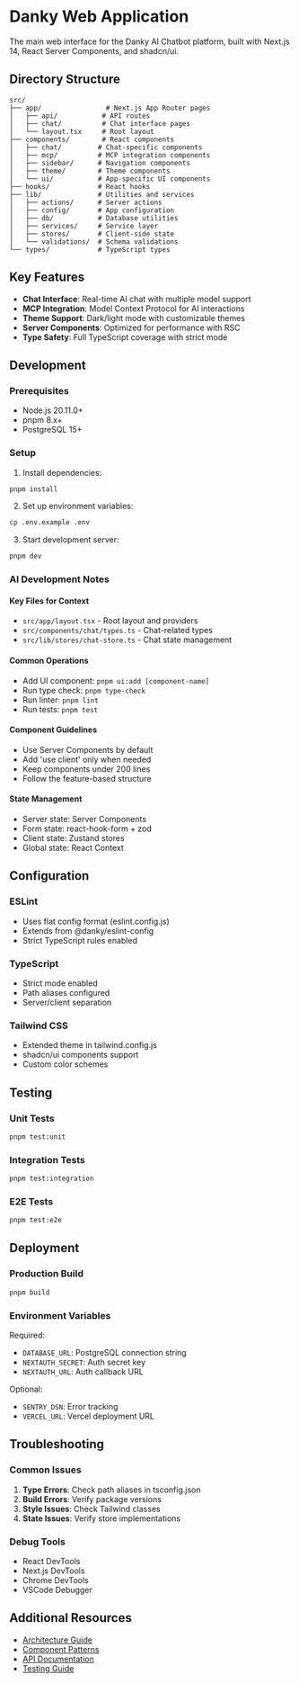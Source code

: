 # Danky Web Application

The main web interface for the Danky AI Chatbot platform, built with Next.js 14, React Server Components, and shadcn/ui.

## Directory Structure

```
src/
├── app/                # Next.js App Router pages
│   ├── api/           # API routes
│   ├── chat/          # Chat interface pages
│   └── layout.tsx     # Root layout
├── components/        # React components
│   ├── chat/         # Chat-specific components
│   ├── mcp/          # MCP integration components
│   ├── sidebar/      # Navigation components
│   ├── theme/        # Theme components
│   └── ui/           # App-specific UI components
├── hooks/            # React hooks
├── lib/              # Utilities and services
│   ├── actions/      # Server actions
│   ├── config/       # App configuration
│   ├── db/           # Database utilities
│   ├── services/     # Service layer
│   ├── stores/       # Client-side state
│   └── validations/  # Schema validations
└── types/            # TypeScript types
```

## Key Features

- **Chat Interface**: Real-time AI chat with multiple model support
- **MCP Integration**: Model Context Protocol for AI interactions
- **Theme Support**: Dark/light mode with customizable themes
- **Server Components**: Optimized for performance with RSC
- **Type Safety**: Full TypeScript coverage with strict mode

## Development

### Prerequisites

- Node.js 20.11.0+
- pnpm 8.x+
- PostgreSQL 15+

### Setup

1. Install dependencies:
```bash
pnpm install
```

2. Set up environment variables:
```bash
cp .env.example .env
```

3. Start development server:
```bash
pnpm dev
```

### AI Development Notes

#### Key Files for Context
- `src/app/layout.tsx` - Root layout and providers
- `src/components/chat/types.ts` - Chat-related types
- `src/lib/stores/chat-store.ts` - Chat state management

#### Common Operations
- Add UI component: `pnpm ui:add [component-name]`
- Run type check: `pnpm type-check`
- Run linter: `pnpm lint`
- Run tests: `pnpm test`

#### Component Guidelines
- Use Server Components by default
- Add 'use client' only when needed
- Keep components under 200 lines
- Follow the feature-based structure

#### State Management
- Server state: Server Components
- Form state: react-hook-form + zod
- Client state: Zustand stores
- Global state: React Context

## Configuration

### ESLint
- Uses flat config format (eslint.config.js)
- Extends from @danky/eslint-config
- Strict TypeScript rules enabled

### TypeScript
- Strict mode enabled
- Path aliases configured
- Server/client separation

### Tailwind CSS
- Extended theme in tailwind.config.js
- shadcn/ui components support
- Custom color schemes

## Testing

### Unit Tests
```bash
pnpm test:unit
```

### Integration Tests
```bash
pnpm test:integration
```

### E2E Tests
```bash
pnpm test:e2e
```

## Deployment

### Production Build
```bash
pnpm build
```

### Environment Variables
Required:
- `DATABASE_URL`: PostgreSQL connection string
- `NEXTAUTH_SECRET`: Auth secret key
- `NEXTAUTH_URL`: Auth callback URL

Optional:
- `SENTRY_DSN`: Error tracking
- `VERCEL_URL`: Vercel deployment URL

## Troubleshooting

### Common Issues
1. **Type Errors**: Check path aliases in tsconfig.json
2. **Build Errors**: Verify package versions
3. **Style Issues**: Check Tailwind classes
4. **State Issues**: Verify store implementations

### Debug Tools
- React DevTools
- Next.js DevTools
- Chrome DevTools
- VSCode Debugger

## Additional Resources

- [Architecture Guide](../../docs/ARCHITECTURE.md)
- [Component Patterns](../../docs/PATTERNS.md)
- [API Documentation](../../docs/API.md)
- [Testing Guide](../../docs/TESTING.md)
